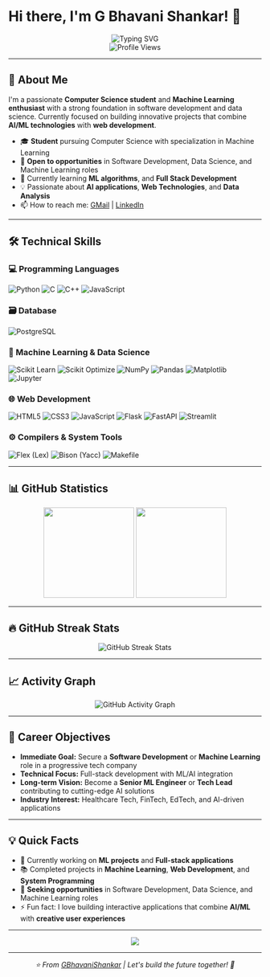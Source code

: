 # Hi there, I'm G Bhavani Shankar! 👋

<div align="center">
  <img src="https://readme-typing-svg.herokuapp.com?font=Fira+Code&weight=500&size=25&pause=500&color=36BCF7&center=true&vCenter=true&width=600&lines=Computer+Science+Student;Machine+Learning+Enthusiast;Full+Stack+Developer;Problem+Solver;Always+Learning+New+Things!" alt="Typing SVG" />
</div>

<div align="center">
  <img src="https://komarev.com/ghpvc/?username=GBhavaniShankar&color=blue&style=flat-square&label=Profile+Views" alt="Profile Views" />
</div>

---

## 🚀 About Me

I'm a passionate **Computer Science student** and **Machine Learning enthusiast** with a strong foundation in software development and data science. Currently focused on building innovative projects that combine **AI/ML technologies** with **web development**.

- 🎓 **Student** pursuing Computer Science with specialization in Machine Learning
- 💼 **Open to opportunities** in Software Development, Data Science, and Machine Learning roles
- 🌱 Currently learning **ML algorithms**, and **Full Stack Development**
- 💡 Passionate about **AI applications**, **Web Technologies**, and **Data Analysis**
- 📫 How to reach me: [GMail](mailto:gajjalabhavanishankar@gmail.com) | [LinkedIn](https://www.linkedin.com/in/gajjala-bhavani-shankar)

---

## 🛠️ Technical Skills

### 💻 Programming Languages

![Python](https://img.shields.io/badge/Python-3776AB?style=for-the-badge\&logo=python\&logoColor=white)
![C](https://img.shields.io/badge/C-00599C?style=for-the-badge\&logo=c\&logoColor=white)
![C++](https://img.shields.io/badge/C%2B%2B-00599C?style=for-the-badge\&logo=c%2B%2B\&logoColor=white)
![JavaScript](https://img.shields.io/badge/JavaScript-F7DF1E?style=for-the-badge\&logo=javascript\&logoColor=black)

### 🗃️ Database

![PostgreSQL](https://img.shields.io/badge/PostgreSQL-336791?style=for-the-badge\&logo=postgresql\&logoColor=white)

### 🧠 Machine Learning & Data Science

![Scikit Learn](https://img.shields.io/badge/Scikit--Learn-F7931E?style=for-the-badge\&logo=scikit-learn\&logoColor=white)
![Scikit Optimize](https://img.shields.io/badge/Scikit--Optimize-000000?style=for-the-badge\&logo=scikit-optimize\&logoColor=white)
![NumPy](https://img.shields.io/badge/NumPy-013243?style=for-the-badge\&logo=numpy\&logoColor=white)
![Pandas](https://img.shields.io/badge/Pandas-150458?style=for-the-badge\&logo=pandas\&logoColor=white)
![Matplotlib](https://img.shields.io/badge/Matplotlib-11557C?style=for-the-badge\&logo=matplotlib\&logoColor=white)
![Jupyter](https://img.shields.io/badge/Jupyter-F37626?style=for-the-badge\&logo=jupyter\&logoColor=white)

### 🌐 Web Development

![HTML5](https://img.shields.io/badge/HTML5-E34F26?style=for-the-badge\&logo=html5\&logoColor=white)
![CSS3](https://img.shields.io/badge/CSS3-1572B6?style=for-the-badge\&logo=css3\&logoColor=white)
![JavaScript](https://img.shields.io/badge/JavaScript-F0DB4F?style=for-the-badge\&logo=javascript\&logoColor=black)
![Flask](https://img.shields.io/badge/Flask-000000?style=for-the-badge\&logo=flask\&logoColor=white)
![FastAPI](https://img.shields.io/badge/FastAPI-009688?style=for-the-badge\&logo=fastapi\&logoColor=white)
![Streamlit](https://img.shields.io/badge/Streamlit-FF4B4B?style=for-the-badge\&logo=streamlit\&logoColor=white)

### ⚙️ Compilers & System Tools

![Flex (Lex)](https://img.shields.io/badge/Flex-3A5FCD?style=for-the-badge\&logo=gnu\&logoColor=white)
![Bison (Yacc)](https://img.shields.io/badge/Bison-EE0000?style=for-the-badge\&logo=gnu\&logoColor=white)
![Makefile](https://img.shields.io/badge/Makefile-3776AB?style=for-the-badge\&logo=gnu\&logoColor=white)

---

## 📊 GitHub Statistics

<div align="center">
  <img height="180em" src="https://github-readme-stats.vercel.app/api?username=GBhavaniShankar&show_icons=true&theme=tokyonight&include_all_commits=true&count_private=true"/>
  <img height="180em" src="https://github-readme-stats.vercel.app/api/top-langs/?username=GBhavaniShankar&layout=compact&langs_count=8&theme=tokyonight"/>
</div>

---

## 🔥 GitHub Streak Stats

<div align="center">
  <img src="https://github-readme-streak-stats.herokuapp.com/?user=GBhavaniShankar&theme=tokyonight&hide_border=false" alt="GitHub Streak Stats" />
</div>

<!-- ---

## 🏆 GitHub Trophies

<div align="center">
  <img src="https://github-profile-trophy.vercel.app/?username=GBhavaniShankar&theme=tokyonight&no-frame=false&no-bg=false&margin-w=4&row=2&column=4" alt="GitHub Trophies" />
</div> -->

---

## 📈 Activity Graph

<div align="center">
  <img src="https://github-readme-activity-graph.vercel.app/graph?username=GBhavaniShankar&theme=tokyo-night&hide_border=true" alt="GitHub Activity Graph" />
</div>

---

## 🎯 Career Objectives

- **Immediate Goal:** Secure a **Software Development** or **Machine Learning** role in a progressive tech company
- **Technical Focus:** Full-stack development with ML/AI integration
- **Long-term Vision:** Become a **Senior ML Engineer** or **Tech Lead** contributing to cutting-edge AI solutions
- **Industry Interest:** Healthcare Tech, FinTech, EdTech, and AI-driven applications

---

## 💡 Quick Facts

- 🔭 Currently working on **ML projects** and **Full-stack applications**
- 📚 Completed projects in **Machine Learning**, **Web Development**, and **System Programming**
- 🎯 **Seeking opportunities** in Software Development, Data Science, and Machine Learning roles
- ⚡ Fun fact: I love building interactive applications that combine **AI/ML** with **creative user experiences**

---

<div align="center">
  <img src="https://capsule-render.vercel.app/api?type=waving&color=gradient&height=100&section=footer" />
</div>

---

<div align="center">
  <i>⭐️ From <a href="https://github.com/GBhavaniShankar">GBhavaniShankar</a> | Let's build the future together! 🚀</i>
</div>
